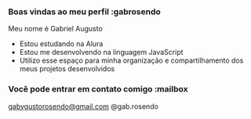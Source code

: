 ### Boas vindas ao meu perfil :gabrosendo
Meu nome é Gabriel Augusto

- Estou estudando na Alura
- Estou me desenvolvendo na linguagem JavaScript
- Utilizo esse espaço para minha organização e compartilhamento dos meus projetos desenvolvidos

### Você pode entrar em contato comigo :mailbox

gabygustorosendo@gmail.com
@gab.rosendo
